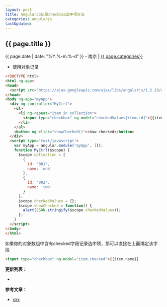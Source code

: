 ```yaml
---
layout: post
title: AngularJS记录checkbox选中项方法
categories: angularjs
lastUpdated:
---
```


## {{ page.title }}

{{ page.date | date: "%Y.%-m.%-d" }} - 南京 | <a href="/archive#{{ page.categories }}">{{ page.categories}}</a>

* 使用对象记录

```html
<!DOCTYPE html>
<html ng-app>
<head>
  <script src="https://ajax.googleapis.com/ajax/libs/angularjs/1.2.13/angular.js"></script>
</head>
<body ng-app="myApp">
  <div ng-controller="MyCtrl">
    <ul>
      <li ng-repeat="item in collection">
        <input type="checkbox" ng-model="checkedValues[item.id]">{{item.name}}
      </li>
    </ul>
    <button ng-click="showChecked()">show checked</button>
  </div>
  <script type='text/javascript'>
    var myApp = angular.module('myApp', []);
    function MyCtrl($scope) {
      $scope.collection = [
        {
          id: '001',
          name: 'one'
        },
        {
          id: '002',
          name: 'two'
        }
      ];
      $scope.checkedValues = {};
      $scope.showChecked = function() {
        alert(JSON.stringify($scope.checkedValues));
      };
    }
  </script>
</body>
</html>
```

如果你的对象数组中含有checked字段记录选中项，那可以直接在上面绑定该字段

```html
<input type="checkbox" ng-model="item.checked">{{item.name}}
```



**更新列表：**

*



**参考文章：**

* [xxx][1]


[1]: http://xxx
